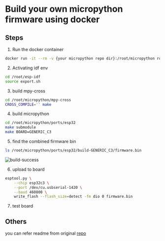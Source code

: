 # Build your own micropython firmware using docker


## Steps

1. Run the docker container

```sh
docker run -it --rm -v {your micropython repo dir}:/root/micropython robbietree/esp32-build-docker:v0.0.1
```

2. Activating idf env

```sh
cd /root/esp-idf
source export.sh
```

3. build mpy-cross

```sh
cd /root/micropython/mpy-cross
CROSS_COMPILE='' make
```

4. build micropython

```sh
cd /root/micropython/ports/esp32
make submodule
make BOARD=GENERIC_C3
```

5. find the combined firmware bin

```sh
ls /root/micropython/ports/esp32/build-GENERIC_C3/firmware.bin
```

![build-success](https://raw.githubusercontent.com/unseel/docker-micropython-tools-esp32/master/build-success.png)

6. upload to board

```sh
esptool.py \
    --chip esp32c3 \
    --port /dev/cu.usbserial-1420 \
    --baud 460800 \
    write_flash --flash_size=detect -fm dio 0 firmware.bin
```

7. test board

## Others

you can refer readme from original [repo](https://github.com/tionebrr/docker-micropython-tools-esp32)